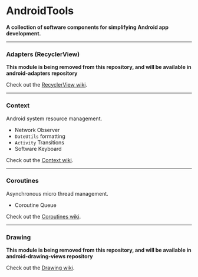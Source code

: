 # AndroidTools
**A collection of software components for simplifying Android app development.**

***

### Adapters (RecyclerView)
__This module is being removed from this repository, and will be available in android-adapters repository__

Check out the [RecyclerView wiki](https://github.com/DK96-OS/AndroidTools/wiki/RecyclerView).

***

### Context
Android system resource management. 
 - Network Observer
 - `DateUtils` formatting
 - `Activity` Transitions
 - Software Keyboard

Check out the [Context wiki](https://github.com/DK96-OS/AndroidTools/wiki/Context).

***

### Coroutines
Asynchronous micro thread management.
 - Coroutine Queue

Check out the [Coroutines wiki](https://github.com/DK96-OS/AndroidTools/wiki/Coroutines).

***

### Drawing
__This module is being removed from this repository, and will be available in android-drawing-views repository__

Check out the [Drawing wiki](https://github.com/DK96-OS/AndroidTools/wiki/Drawing).
